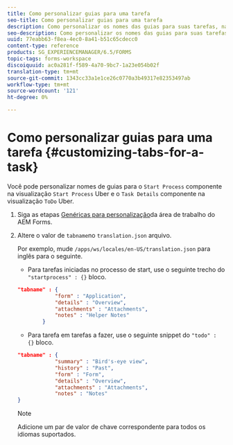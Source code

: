 ```yaml
---
title: Como personalizar guias para uma tarefa
seo-title: Como personalizar guias para uma tarefa
description: Como personalizar os nomes das guias para suas tarefas, na área de trabalho do LiveCycle AEM Forms.
seo-description: Como personalizar os nomes das guias para suas tarefas, na área de trabalho do LiveCycle AEM Forms.
uuid: 77eabb63-f8ea-4ec0-8a41-b51c65cdecc0
content-type: reference
products: SG_EXPERIENCEMANAGER/6.5/FORMS
topic-tags: forms-workspace
discoiquuid: ac0a281f-f589-4a70-9bc7-1a23e054b02f
translation-type: tm+mt
source-git-commit: 1343cc33a1e1ce26c0770a3b49317e82353497ab
workflow-type: tm+mt
source-wordcount: '121'
ht-degree: 0%

---
```



# Como personalizar guias para uma tarefa {#customizing-tabs-for-a-task}

Você pode personalizar nomes de guias para o `Start Process` componente na visualização `Start Process` Uber e o `Task Details` componente na visualização `ToDo` Uber.

1. Siga as etapas [Genéricas para personalização](/help/forms/using/generic-steps-html-workspace-customization.md)da área de trabalho do AEM Forms.
1. Altere o valor de `tabname`no `translation.json` arquivo.

   Por exemplo, mude `/apps/ws/locales/en-US/translation.json` para inglês para o seguinte.

   * Para tarefas iniciadas no processo de start, use o seguinte trecho do `"startprocess" : {}` bloco.

   ```json
   "tabname" : {
               "form" : "Application",
               "details" : "Overview",
               "attachments" : "Attachments",
               "notes" : "Helper Notes"
           }
   ```

   * Para tarefa em tarefas a fazer, use o seguinte snippet do `"todo" : {}` bloco.

   ```json
   "tabname" : {
               "summary" : "Bird's-eye view",
               "history" : "Past",
               "form" : "Form",
               "details" : "Overview",
               "attachments" : "Attachments",
               "notes" : "Notes"
   }
   ```

   >[!NOTE]
   >
   >Adicione um par de valor de chave correspondente para todos os idiomas suportados.
